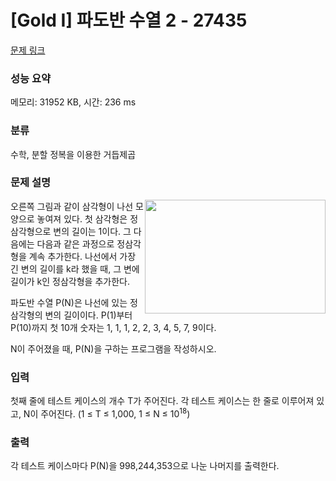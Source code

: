 # [Gold I] 파도반 수열 2 - 27435 

[문제 링크](https://www.acmicpc.net/problem/27435) 

### 성능 요약

메모리: 31952 KB, 시간: 236 ms

### 분류

수학, 분할 정복을 이용한 거듭제곱

### 문제 설명

<p><img alt="" src="https://www.acmicpc.net/upload/images/pandovan.png" style="float:right; height:182px; width:289px">오른쪽 그림과 같이 삼각형이 나선 모양으로 놓여져 있다. 첫 삼각형은 정삼각형으로 변의 길이는 1이다. 그 다음에는 다음과 같은 과정으로 정삼각형을 계속 추가한다. 나선에서 가장 긴 변의 길이를 k라 했을 때, 그 변에 길이가 k인 정삼각형을 추가한다.</p>

<p>파도반 수열 P(N)은 나선에 있는 정삼각형의 변의 길이이다. P(1)부터 P(10)까지 첫 10개 숫자는 1, 1, 1, 2, 2, 3, 4, 5, 7, 9이다.</p>

<p>N이 주어졌을 때, P(N)을 구하는 프로그램을 작성하시오.</p>

### 입력 

 <p>첫째 줄에 테스트 케이스의 개수 T가 주어진다. 각 테스트 케이스는 한 줄로 이루어져 있고, N이 주어진다. (1 ≤ T ≤ 1,000, 1 ≤ N ≤ 10<sup>18</sup>)</p>

### 출력 

 <p>각 테스트 케이스마다 P(N)을 998,244,353으로 나눈 나머지를 출력한다.</p>

